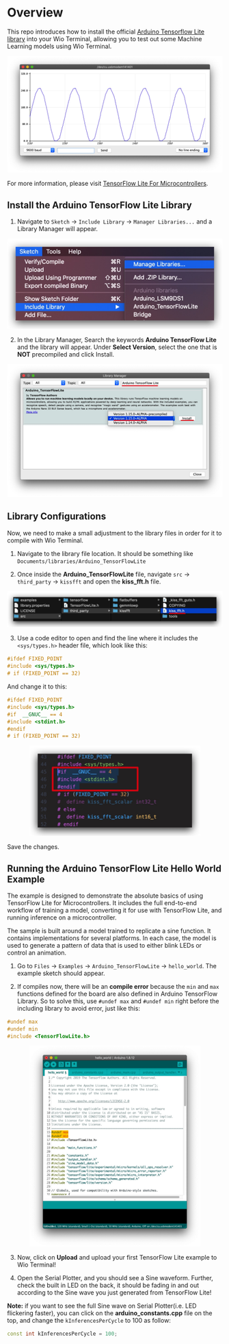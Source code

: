 # Overview

This repo introduces how to install the official [Arduino Tensorflow Lite library](https://github.com/tensorflow/tensorflow/tree/master/tensorflow/lite/micro/examples/hello_world) into your Wio Terminal, allowing you to test out some Machine Learning models using Wio Terminal.

<div align=center><img src="https://raw.githubusercontent.com/ansonhe97/rawimages/master/img/20200221174623.jpg"/></div>

For more information, please visit [TensorFlow Lite For Microcontrollers](https://www.tensorflow.org/lite/microcontrollers).

## Install the Arduino TensorFlow Lite Library

1. Navigate to `Sketch` -> `Include Library` -> `Manager Libraries...` and a Library Manager will appear.

![](https://raw.githubusercontent.com/ansonhe97/rawimages/master/img/20200221164034.jpg)

2. In the Library Manager, Search the keywords **Arduino TensorFlow Lite** and the library will appear. Under **Select Version**, select the one that is **NOT** precompiled and click Install.

![](https://raw.githubusercontent.com/ansonhe97/rawimages/master/img/20200221164739.jpg)

## Library Configurations

Now, we need to make a small adjustment to the library files in order for it to compile with Wio Terminal.

1. Navigate to the library file location. It should be something like `Documents/libraries/Arduino_TensorFlowLite` 

2. Once inside the **Arduino_TensorFlowLite** file, navigate `src` -> `third_party` -> `kissfft` and open the **kiss_fft.h** file.

![](https://raw.githubusercontent.com/ansonhe97/rawimages/master/img/20200221170104.jpg)

3. Use a code editor to open and find the line where it includes the `<sys/types.h>` header file, which look like this:

```cpp
#ifdef FIXED_POINT
#include <sys/types.h>
# if (FIXED_POINT == 32)
```

And change it to this:

```cpp
#ifdef FIXED_POINT
#include <sys/types.h>
#if  __GNUC__ == 4
#include <stdint.h>
#endif
# if (FIXED_POINT == 32)
```

<div align=center><img width = 400 src="https://raw.githubusercontent.com/ansonhe97/rawimages/master/img/20200221171349.jpg"/></div>

Save the changes.

## Running the Arduino TensorFlow Lite Hello World Example

The example is designed to demonstrate the absolute basics of using TensorFlow Lite for Microcontrollers. It includes the full end-to-end workflow of training a model, converting it for use with TensorFlow Lite, and running inference on a microcontroller.

The sample is built around a model trained to replicate a sine function. It contains implementations for several platforms. In each case, the model is used to generate a pattern of data that is used to either blink LEDs or control an animation.

1. Go to `Files` -> `Examples` -> `Arduino_TensorFlowLite` -> `hello_world`. The example sketch should appear.

2. If compiles now, there will be an **compile error** because the `min` and `max` functions defined for the board are also defined in Arduino TensorFlow Library. So to solve this, use `#undef max` and `#undef min` right before the including library to avoid error, just like this:

```cpp
#undef max
#undef min
#include <TensorFlowLite.h>
```

<div align=center><img width = 400 src="https://raw.githubusercontent.com/ansonhe97/rawimages/master/img/20200221173149.jpg"/></div>

3. Now, click on **Upload** and upload your first TensorFlow Lite example to Wio Terminal!

4. Open the Serial Plotter, and you should see a Sine waveform. Further, check the built in LED on the back, it should be fading in and out according to the Sine wave you just generated from TensorFlow Lite!

**Note:** if you want to see the full Sine wave on Serial Plotter(i.e. LED flickering faster), you can click on the **arduino_constants.cpp** file on the top, and change the `kInferencesPerCycle` to 100 as follow:

```cpp
const int kInferencesPerCycle = 100;
```
